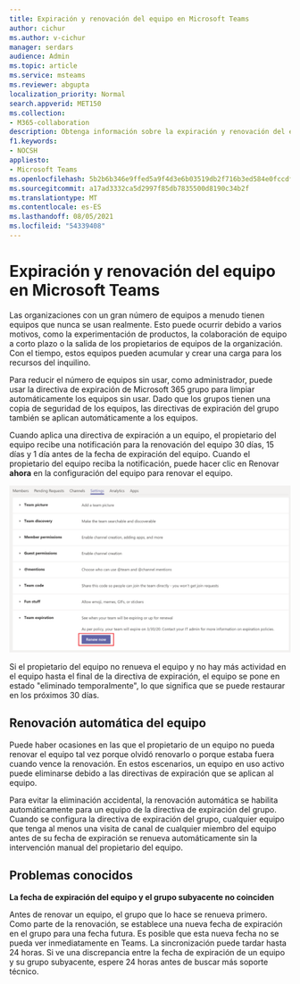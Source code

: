 ```yaml
---
title: Expiración y renovación del equipo en Microsoft Teams
author: cichur
ms.author: v-cichur
manager: serdars
audience: Admin
ms.topic: article
ms.service: msteams
ms.reviewer: abgupta
localization_priority: Normal
search.appverid: MET150
ms.collection:
- M365-collaboration
description: Obtenga información sobre la expiración y renovación del equipo y cómo usar Microsoft 365 directiva de expiración de grupo para limpiar automáticamente los equipos sin usar en Microsoft Teams.
f1.keywords:
- NOCSH
appliesto:
- Microsoft Teams
ms.openlocfilehash: 5b2b6b346e9ffed5a9f4d3e6b03519db2f716b3ed584e0fccdfcbcfd3326d32c
ms.sourcegitcommit: a17ad3332ca5d2997f85db7835500d8190c34b2f
ms.translationtype: MT
ms.contentlocale: es-ES
ms.lasthandoff: 08/05/2021
ms.locfileid: "54339408"
---
```

# <a name="team-expiration-and-renewal-in-microsoft-teams"></a>Expiración y renovación del equipo en Microsoft Teams

Las organizaciones con un gran número de equipos a menudo tienen equipos que nunca se usan realmente. Esto puede ocurrir debido a varios motivos, como la experimentación de productos, la colaboración de equipo a corto plazo o la salida de los propietarios de equipos de la organización. Con el tiempo, estos equipos pueden acumular y crear una carga para los recursos del inquilino.  

Para reducir el número de equipos sin usar, [](/microsoft-365/admin/create-groups/office-365-groups-expiration-policy) como administrador, puede usar la directiva de expiración de Microsoft 365 grupo para limpiar automáticamente los equipos sin usar. Dado que los grupos tienen una copia de seguridad de los equipos, las directivas de expiración del grupo también se aplican automáticamente a los equipos.

Cuando aplica una directiva de expiración a un equipo, el propietario del equipo recibe una notificación para la renovación del equipo 30 días, 15 días y 1 día antes de la fecha de expiración del equipo. Cuando el propietario del equipo reciba la notificación, puede hacer clic en Renovar **ahora** en la configuración del equipo para renovar el equipo.

![Captura de pantalla del botón Renovar ahora para renovar un equipo en la configuración del equipo](media/team-expiration.png "Captura de pantalla del botón Renovar ahora para renovar un equipo en la configuración del equipo")

Si el propietario del equipo no renueva el equipo y no hay más actividad en el equipo hasta el final de la directiva de expiración, el equipo se pone en estado "eliminado temporalmente", lo que significa que se puede restaurar en los próximos 30 días.

## <a name="team-auto-renewal"></a>Renovación automática del equipo

Puede haber ocasiones en las que el propietario de un equipo no pueda renovar el equipo tal vez porque olvidó renovarlo o porque estaba fuera cuando vence la renovación. En estos escenarios, un equipo en uso activo puede eliminarse debido a las directivas de expiración que se aplican al equipo.  

Para evitar la eliminación accidental, la renovación automática se habilita automáticamente para un equipo de la directiva de expiración del grupo. Cuando se configura la directiva de expiración del grupo, cualquier equipo que tenga al menos una visita de canal de cualquier miembro del equipo antes de su fecha de expiración se renueva automáticamente sin la intervención manual del propietario del equipo.

## <a name="known-issues"></a>Problemas conocidos

**La fecha de expiración del equipo y el grupo subyacente no coinciden**

Antes de renovar un equipo, el grupo que lo hace se renueva primero. Como parte de la renovación, se establece una nueva fecha de expiración en el grupo para una fecha futura. Es posible que esta nueva fecha no se pueda ver inmediatamente en Teams. La sincronización puede tardar hasta 24 horas. Si ve una discrepancia entre la fecha de expiración de un equipo y su grupo subyacente, espere 24 horas antes de buscar más soporte técnico.